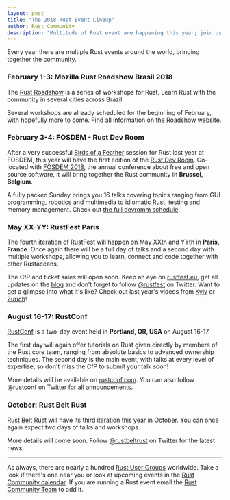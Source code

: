 ```yaml
---
layout: post
title: "The 2018 Rust Event Lineup"
author: Rust Community
description: "Multitude of Rust event are happening this year; join us at one near you!"
---
```


Every year there are multiple Rust events around the world, bringing together the community.

### February 1-3: Mozilla Rust Roadshow Brasil 2018

The [Rust Roadshow][roadshow] is a series of workshops for Rust.
Learn Rust with the community in several cities across Brazil.

Several workshops are already scheduled for the beginning of February, with hopefully more to come.
Find all information on [the Roadshow website][roadshow].

[roadshow]: https://rust-br.github.io/2018-roadshow/

### February 3-4: FOSDEM - Rust Dev Room

After a very successful [Birds of a Feather][bof] session for Rust last year at FOSDEM,
this year will have the first edition of the [Rust Dev Room][fosdem-rust].
Co-located with [FOSDEM 2018][fosdem], the annual conference about free and open source software,
it will bring together the Rust community in **Brussel, Belgium**.

A fully packed Sunday brings you 16 talks covering topics ranging from GUI programming, robotics and multimedia to idiomatic Rust, testing and memory management.
Check out [the full devromm schedule][devroom-schedule].

[bof]: https://en.wikipedia.org/wiki/Birds_of_a_feather_(computing)
[fosdem]: https://fosdem.org/2018/
[fosdem-rust]: https://rust-fosdem.github.io/
[devroom-schedule]: https://fosdem.org/2018/schedule/track/rust/

### May XX-YY: RustFest Paris

The fourth iteration of RustFest will happen on May XXth and YYth in **Paris, France**.
Once again there will be a full day of talks and a second day with multiple workshops, allowing you to learn, connect and code together with other Rustaceans.

The CfP and ticket sales will open soon.
Keep an eye on [rustfest.eu], get all updates on the [blog][rustfest-blog] and don’t forget to follow [@rustfest] on Twitter.
Want to get a glimpse into what it's like? Check out last year's videos from [Kyiv] or [Zurich]!

[rustfest.eu]: http://rustfest.eu
[rustfest-blog]: http://blog.rustfest.eu/
[@rustfest]: https://twitter.com/rustfest
[kyiv]: https://www.youtube.com/watch?v=AHprJNUCgQ0&list=PL85XCvVPmGQhvs1Rnet_24B-AI3YSM2YG
[zurich]: https://www.youtube.com/watch?v=jywiVWKm1TI&list=PL85XCvVPmGQj9mqbJizw-zi-EhcpS5jTP

### August 16-17: RustConf

[RustConf] is a two-day event held in **Portland, OR, USA** on August 16-17.

The first day will again offer tutorials on Rust given directly by members of the Rust core team, ranging from absolute basics to advanced ownership techniques.
The second day is the main event, with talks at every level of expertise, so don't miss the CfP to submit your talk soon!

More details will be available on [rustconf.com][rustconf]. You can also follow [@rustconf] on Twitter for all announcements.

[rustconf]: http://rustconf.com/
[@rustconf]: https:/twitter.com/rustconf

### October: Rust Belt Rust

[Rust Belt Rust](https://www.rust-belt-rust.com/) will have its third iteration this year in October.
You can once again expect two days of talks and workshops.

More details will come soon.
Follow [@rustbeltrust] on Twitter for the latest news.

[@rustbeltrust]: https://twitter.com/rustbeltrust

---

As always, there are nearly a hundred [Rust User Groups][usergroups] worldwide.
Take a look if there's one near you or look at upcoming events in the [Rust Community calendar][calendar].
If you are running a Rust event email the [Rust Community Team][commteam] to add it.

[usergroups]: https://www.rust-lang.org/en-US/user-groups.html
[calendar]: https://calendar.google.com/calendar/embed?src=apd9vmbc22egenmtu5l6c5jbfc@group.calendar.google.com
[commteam]: mailto:community-team@rust-lang.org
